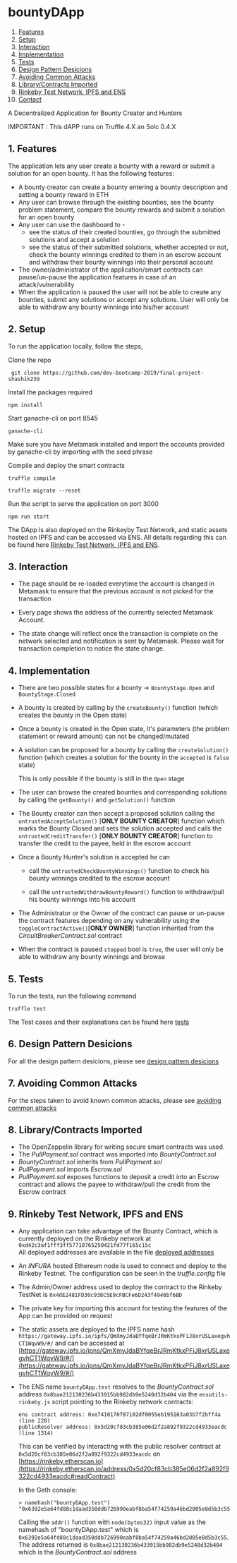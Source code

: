 # bountyDApp


1. [Features](#1-features)
2. [Setup](#2-setup)
3. [Interaction](#3-interaction)
4. [Implementation](#4-implementation)
5. [Tests](#5-tests)
6. [Design Pattern Desicions](#6-design-pattern-desicions)
7. [Avoiding Common Attacks](#7-avoiding-common-attacks)
8. [Library/Contracts Imported](#8-library/contracts-imported)
9. [Rinkeby Test Network, IPFS and ENS](#9-rinkeby-test-network,-ipfs-and-ens)
10. [Contact](#10-contact)

A Decentralized Application for Bounty Creator and Hunters

IMPORTANT : This dAPP runs on Truffle 4.X an Solc 0.4.X

## 1. Features

The application lets any user create a bounty with a reward or submit a solution for an open bounty. It has the following features:

- A bounty creator can create a bounty entering a bounty description and setting a bounty reward in ETH
- Any user can browse through the existing bounties, see the bounty problem statement, compare the bounty rewards and submit a solution for an open bounty
- Any user can use the dashboard to - 
    - see the status of their created bounties, go through the submitted solutions and accept a solution
    - see the status of their submitted solutions, whether accepted or not, check the bounty winnings credited to them in an escrow account and withdraw their bounty winnings into their personal account
- The owner/administrator of the application/smart contracts can pause/un-pause the application features in case of an attack/vulnerability
- When the application is paused the user will not be able to create any bounties, submit any solutions or accept any solutions. User will only be able to withdraw any bounty winnings into his/her account

## 2. Setup

To run the application locally, follow the steps,

Clone the repo

``` git clone https://github.com/dev-bootcamp-2019/final-project-shashik239```

Install the packages required

``` npm install  ```

Start ganache-cli on port 8545

``` ganache-cli ```

Make sure you have Metamask installed and import the accounts provided by ganache-cli by importing with the seed phrase

Compile and deploy the smart contracts

``` truffle compile ```

``` truffle migrate --reset ```

Run the script to serve the application on port 3000

``` npm run start ```

The DApp is also deployed on the Rinkeyby Test Network, and static assets hosted on IPFS and can be accessed via ENS.
All details regarding this can be found here [Rinkeby Test Network, IPFS and ENS](#9-rinkeby-test-network,-ipfs-and-ens). 

## 3. Interaction

- The page should be re-loaded everytime the account is changed in Metamask to ensure that the previous account is not picked for the transaction

- Every page shows the address of the currently selected Metamask Account.

- The state change will reflect once the transaction is complete on the network selected and notification is sent by Metamask. Please wait for transaction completion to notice the state change.

## 4. Implementation

- There are two possible states for a bounty -> `BountyStage.Open` and `BountyStage.Closed` 

- A bounty is created by calling by the `createBounty()` function (which creates the bounty in the Open state)

- Once a bounty is created in the Open state, it's parameters (the problem statement or reward amount) can not be changed/mutated

- A solution can be proposed for a bounty by calling the `createSolution()` function (which creates a solution for the bounty in the `accepted` is `false` state)

  This is only possible if the bounty is still in the `Open` stage

- The user can browse the created bounties and corresponding solutions by calling the `getBounty()` and `getSolution()` function

- The Bounty creator can then accept a proposed solution calling the `untrustedAcceptSolution()` [**ONLY BOUNTY CREATOR**] function which marks the Bounty Closed and sets the solution accepted and calls the `untrustedCreditTransfer()` [**ONLY BOUNTY CREATOR**] function to transfer the credit to the payee, held in the escrow account

- Once a Bounty Hunter's solution is accepted he can

    - call the `untrustedCheckBountyWinnings()` function to check his bounty winnings credited to the escrow account

    - call the `untrustedWithdrawBountyReward()` function to withdraw/pull his bounty winnings into his account

- The Administrator or the Owner of the contract can pause or un-pause the contract features depending on any vulnerability using the `toggleContractActive()`[**ONLY OWNER**] function inherited from the _CircuitBreakerContract.sol_ contract

- When the contract is paused `stopped` bool is `true`, the user will only be able to withdraw any bounty winnings and browse

## 5. Tests

To run the tests, run the following command

``` truffle test ```

The Test cases and their explanations can be found here [tests](./tests.md)

## 6. Design Pattern Desicions

For all the design pattern desicions, please see [design pattern desicions](./design_pattern_desicions.md)

## 7. Avoiding Common Attacks

For the steps taken to avoid known common attacks, please see [avoiding common attacks](./avoiding_common_attacks.md)

## 8. Library/Contracts Imported

- The OpenZeppelin library for writing secure smart contracts was used.  
- The _PullPayment.sol_ contract was imported into _BountyContract.sol_ 
- _BountyContract.sol_ inherits from _PullPayment.sol_ 
- _PullPayment.sol_ imports _Escrow.sol_ 
- _PullPayment.sol_ exposes functions to deposit a credit into an Escrow contract and allows the payee to withdraw/pull the credit from the Escrow contract


## 9. Rinkeby Test Network, IPFS and ENS

 - Any application can take advantage of the Bounty Contract, which is currently deployed on the Rinkeby network at `0xd42c3af1fff3ff57710765250421fd77f165c15c`   
 All deployed addresses are available in the file [deployed addresses](./deployed_addresses.txt)

 - An _INFURA_ hosted Ethereum node is used to connect and deploy to the Rinkeby Testnet. The configuration can be seen in the _truffle.config_ file

 - The Admin/Owner address used to deploy the contract to the Rinkeby TestNet is `0x4dE2481FD30c938C5E9cFBCFe6D243f4946bf6BD`
 - The private key for importing this account for testing the features of the App can be provided on request
 
- The static assets are deployed to the IPFS name hash `https://gateway.ipfs.io/ipfs/QmXmyJdaBYfqeBrJRmKtkxPFiJ8xrUSLaxegvhCT1WqvW9/#/`
and can be accessed at [https://gateway.ipfs.io/ipns/QmXmyJdaBYfqeBrJRmKtkxPFiJ8xrUSLaxegvhCT1WqvW9/#/](https://gateway.ipfs.io/ipns/QmXmyJdaBYfqeBrJRmKtkxPFiJ8xrUSLaxegvhCT1WqvW9/#/)


- The ENS name `bountyDApp.test` resolves to the _BountyContract.sol_ address `0x8bae212130236b433915bb982db9e5240d32b404` via the `ensutils-rinkeby.js` script pointing to the Rinkeby network contracts:  
    ```
    ens contract address: 0xe7410170f87102df0055eb195163a03b7f2bff4a (line 220)
    publicResolver address: 0x5d20cf83cb385e06d2f2a892f9322cd4933eacdc (line 1314)
    ```
    This can be verified by interacting with the public resolver contract at `0x5d20cf83cb385e06d2f2a892f9322cd4933eacdc` on [https://rinkeby.etherscan.io](https://rinkeby.etherscan.io/address/0x5d20cf83cb385e06d2f2a892f9322cd4933eacdc#readContract)

    In the Geth console:
    ```
    > namehash("bountyDApp.test")
    "0x6392e5a64fd88c1daad350ddb726990eabf8ba54f74259a46bd2005e8d5b3c55"
    ```
    Calling the `addr()` function with `node(bytes32)` input value as the namehash of "bountyDApp.test" which is `0x6392e5a64fd88c1daad350ddb726990eabf8ba54f74259a46bd2005e8d5b3c55`. The address returned is `0x8bae212130236b433915bb982db9e5240d32b404` which is the _BountyContract.sol_ address
    




